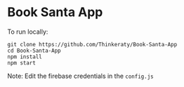 # Book Santa App
 To run locally:
 ````
 git clone https://github.com/Thinkeraty/Book-Santa-App
 cd Book-Santa-App
 npm install
 npm start
 ````
 
 Note: Edit the firebase credentials in the ````config.js```` 
